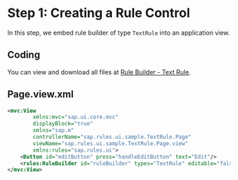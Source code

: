 <!-- loioeefe8c641bee4a46a88c56cb26dc072c -->

# Step 1: Creating a Rule Control

In this step, we embed rule builder of type `TextRule` into an application view.



<a name="loioeefe8c641bee4a46a88c56cb26dc072c__section_mjx_fn3_rz"/>

## Coding

You can view and download all files at [Rule Builder - Text Rule](https://ui5.sap.com/#/entity/sap.rules.ui.RuleBuilder/sample/sap.rules.ui.sample.TextRule).



<a name="loioeefe8c641bee4a46a88c56cb26dc072c__section_e3n_xn3_rz"/>

## Page.view.xml

```xml
<mvc:View
        xmlns:mvc="sap.ui.core.mvc"
        displayBlock="true"
        xmlns="sap.m"
        controllerName="sap.rules.ui.sample.TextRule.Page"
        viewName="sap.rules.ui.sample.TextRule.Page.view"
        xmlns:rules="sap.rules.ui">
    <Button id="editButton" press="handleEditButton" text="Edit"/>
    <rules:RuleBuilder id="ruleBuilder" types="TextRule" editable="false"/>
</mvc:View> 

```

